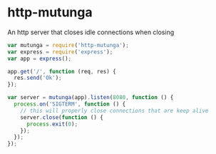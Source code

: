 # http-mutunga
An http server that closes idle connections when closing

```js
var mutunga = require('http-mutunga');
var express = require('express');
var app = express();

app.get('/', function (req, res) {
  res.send('Ok');
});

var server = mutunga(app).listen(8080, function () {
  process.on('SIGTERM', function () {
    // this will properly close connections that are keep alive
    server.close(function () {
      process.exit(0);
    });
  });
});
```